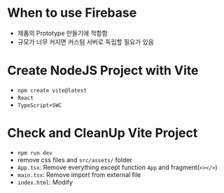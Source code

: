 # When to use Firebase

- 제품의 Prototype 만들기에 적합함
- 규모가 너무 커지면 커스텀 서버로 독립할 필요가 있음

# Create NodeJS Project with Vite

- `npm create vite@latest`
- `React`
- `TypeScript+SWC`

# Check and CleanUp Vite Project

- `npm run dev`
- remove css files and `src/assets/` folder
- `App.tsx`: Remove everything except function `App` and fragment(`<></>`)
- `main.tsx`: Remove import from external file
- `index.html`: Modify <title> and `helment` from <head>

# Install React Development Packages

- `npm i react-router-dom@6.14.2 styled-reset styled-components@6.0.7`
- `npm i @types/styled-components -D`
